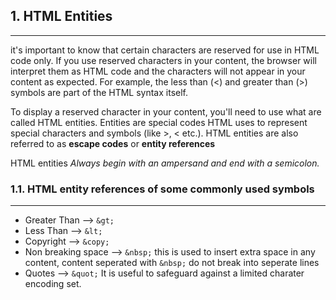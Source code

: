 ## 1. HTML Entities
---
it's important to know that certain characters are reserved for use in HTML code only. If you use reserved characters in your content, the browser will interpret them as HTML code and the characters will not appear in your content as expected.
For example, the less than (<) and greater than (>) symbols are part of the HTML syntax itself.

To display a reserved character in your content, you'll need to use what are called HTML entities. Entities are special codes HTML uses to represent special characters and symbols  (like >, < etc.). HTML entities are also referred to as **escape codes** or **entity references**

HTML entities _Always begin with an ampersand and end with a semicolon._

### 1.1. HTML entity references of some commonly used symbols
---
- Greater Than --> `&gt;`
- Less Than --> `&lt;`
- Copyright --> `&copy;`
- Non breaking space --> `&nbsp;` this is used to insert extra space in any content, content seperated with `&nbsp;` do not break into seperate lines
- Quotes --> `&quot;` It is useful to safeguard against a limited charater encoding set.



